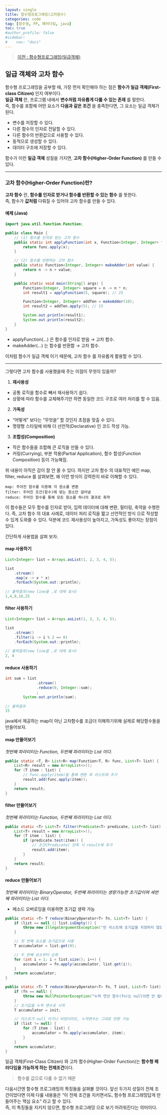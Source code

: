 ```yaml
---
layout: single
title: 함수형프로그래밍(고차함수)
categories: code
tag: [함수형, FP, 패러다임, java]
toc: true
#author_profile: false
#sidebar:
#    nav: "docs"
---
```


> [이전 : 함수형프로그래밍(일급객체)](../code_함수형프로그래밍(일급객체))

## 일급 객체와 고차 함수

함수형 프로그래밍을 공부할 때, 가장 먼저 확인해야 하는 점은 **함수가 일급 객체(First-class Citizen)** 인지 여부이다.  
**일급 객체** 란, 프로그램 내에서 **변수처럼 자유롭게 다룰 수 있는 존재** 를 말한다.  
즉, 함수를 포함해 어떤 요소가 **다음과 같은 조건** 을 충족한다면, 그 요소는 일급 객체가 된다.

- 변수를 저장할 수 있다.
- 다른 함수의 인자로 전달할 수 있다.
- 다른 함수의 반환값으로 사용할 수 있다.
- 동적으로 생성할 수 있다.
- 데이터 구조에 저장할 수 있다.

함수가 이런 **일급 객체** 성질을 가지면, **고차 함수(Higher-Order Function)** 를 만들 수 있다.


---

### 고차 함수(Higher-Order Function)란?

**고차 함수** 란, **함수를 인자로 받거나 함수를 반환할 수 있는 함수** 를 뜻한다.  
즉, 함수가 **값처럼** 다뤄질 수 있어야 고차 함수를 만들 수 있다.

#### 예제 (Java)

```java
import java.util.function.Function;

public class Main {
    // (1) 함수를 인자로 받는 고차 함수
    public static int applyFunction(int x, Function<Integer, Integer> func) {
        return func.apply(x);
    }

    // (2) 함수를 반환하는 고차 함수
    public static Function<Integer, Integer> makeAdder(int value) {
        return n -> n + value;
    }

    public static void main(String[] args) {
        Function<Integer, Integer> square = n -> n * n;
        int result1 = applyFunction(5, square); // 25

        Function<Integer, Integer> addTen = makeAdder(10);
        int result2 = addTen.apply(5); // 15

        System.out.println(result1);
        System.out.println(result2);
    }
}
```
-	applyFunction(…) 은 함수를 인자로 받음 → 고차 함수.
-	makeAdder(…) 는 함수를 반환함 → 고차 함수.

이처럼 함수가 일급 객체 이기 때문에, 고차 함수 를 자유롭게 활용할 수 있다.

---
그렇다면 고차 함수를 사용했을때 주는 이점이 무엇이 있을까?
1.	**재사용성**
-	공통 로직을 함수로 빼서 재사용하기 쉽다.
-	상황에 따라 함수를 교체해주기만 하면 동일한 코드 구조로 여러 처리를 할 수 있음.
2.	**가독성**
-	“어떻게” 보다는 “무엇을” 할 것인지 초점을 맞출 수 있다.
-	명령형 스타일에 비해 더 선언적(Declarative) 인 코드 작성 가능.
3.	**조합성(Composition)**
-	작은 함수들을 조합해 큰 로직을 만들 수 있다.
-	커링(Currying), 부분 적용(Partial Application), 함수 합성(Function Composition) 등이 가능해짐.

위 내용이 아직은 감이 잘 안 올 수 있다.
하지만 고차 함수 의 대표적인 예인 map, filter, reduce 를 살펴보면, 왜 이런 방식이 강력한지 바로 이해할 수 있다.  

	map: 주어진 함수를 이용해 각 원소를 변환
	filter: 주어진 조건(함수)에 맞는 원소만 걸러냄
	reduce: 주어진 함수를 통해 모든 원소를 하나의 결과로 축약

이 함수들은 모두 함수를 인자로 받아, 입력 데이터에 대해 변환, 필터링, 축약을 수행한다.
즉, 고차 함수 의 대표 사례로, 데이터 처리 로직을 짧고 선언적인 방식 으로 작성할 수 있게 도와줄 수 있다.
덕분에 코드 재사용성이 높아지고, 가독성도 좋아지는 장점이 있다.

간단하게 사용법을 살펴 보자.
#### map 사용하기
```java
List<Integer> list = Arrays.asList(1, 2, 3, 4, 5);

list
    .stream()
    .map(x -> x * x)
    .forEach(System.out::println);
    
// 출력결과(new line을 ,로 대체 표시)
1,4,9,16,25
```

#### filter 사용하기
```java
List<Integer> list = Arrays.asList(1, 2, 3, 4, 5);

list
    .stream()
    .filter(i -> i % 2 == 0)
    .forEach(System.out::println);
    
// 출력결과(new line을 ,로 대체 표시)
2, 4
```

#### reduce 사용하기
```java
int sum = list
              .stream()
              .reduce(0, Integer::sum);
              ;
        System.out.println(sum);
    
// 출력결과
15
```

java에서 제공하는 map이 아닌 고차함수를 조금더 이해하기위해 실제로 해당함수들을 만들어보자.
#### map 만들어보기
_첫번째 파라미터는 Function, 두번째 파라미터는 List 이다._
```java
public static <T, R> List<R> map(Function<T, R> func, List<T> list) {
    List<R> result = new ArrayList<>();
    for (T item : list) {
        // func.apply(item)을 통해 변환 후 리스트에 추가
        result.add(func.apply(item));
    }
    return result;
}
```
#### filter 만들어보기
_첫번째 파라미터는 Function, 두번째 파라미터는 List 이다._
```java
public static <T> List<T> filter(Predicate<T> predicate, List<T> list) {
    List<T> result = new ArrayList<>();
    for (T item : list) {
        if (predicate.test(item)) {
            // 조건(Predicate) 만족 시 result에 추가
            result.add(item);
        }
    }
    return result;
}
```

#### reduce 만들어보기
_첫번째 파라미터는 BinaryOperator, 두번째 파라미터는 생량가능한 초기값이며 세번째 파라미터는 List 이다._
* 메소드 오버로딩을 이용하면 초기값 생략 가능
```java
public static <T> T reduce(BinaryOperator<T> fn, List<T> list) {
    if (list == null || list.isEmpty()) {
        throw new IllegalArgumentException("빈 리스트에 초기값을 지정하지 않았습니다.");
    }

    // 첫 번째 요소를 초기값으로 사용
    T accumulator = list.get(0);

    // 두 번째 요소부터 순회
    for (int i = 1; i < list.size(); i++) {
        accumulator = fn.apply(accumulator, list.get(i));
    }
    return accumulator;
}

public static <T> T reduce(BinaryOperator<T> fn, T init, List<T> list) {
    if (fn == null) {
        throw new NullPointerException("누적 연산 함수(fn)는 null이면 안 됩니다.");
    }
    // 초기값을 누적 변수로 시작
    T accumulator = init;

    // 리스트가 null 이거나 비었더라도, 누적변수는 그대로 반환 가능
    if (list != null) {
        for (T item : list) {
            accumulator = fn.apply(accumulator, item);
        }
    }
    return accumulator;
}
```

일급 객체(First-Class Citizen) 와 고차 함수(Higher-Order Function)는 **함수형 패러다임을 가능하게 하는 전제조건**이다.
>함수를 값으로 다룰 수 없기 때문

다음시간엔 함수형 프로그래밍의 특징들을 살펴볼 것이다. 
앞선 두가지 성질이 전제 조건이었다면
이제 다룰 내용들은 “이 전제 조건을 지키면서도, 함수형 프로그래밍답게 만들어주는 핵심 요소” 라고 할 수 있다.  
즉, 이 특징들을 지키지 않으면, 함수형 프로그래밍 으로 보기 어려워진다는 의미이다.